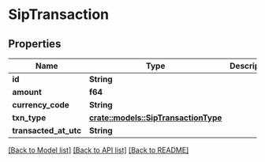 # SipTransaction

## Properties

Name | Type | Description | Notes
------------ | ------------- | ------------- | -------------
**id** | **String** |  | 
**amount** | **f64** |  | 
**currency_code** | **String** |  | 
**txn_type** | [**crate::models::SipTransactionType**](SipTransactionType.md) |  | 
**transacted_at_utc** | **String** |  | 

[[Back to Model list]](../README.md#documentation-for-models) [[Back to API list]](../README.md#documentation-for-api-endpoints) [[Back to README]](../README.md)


